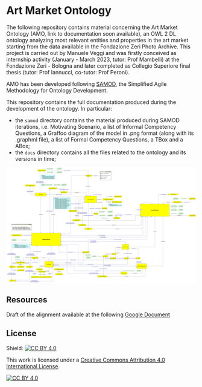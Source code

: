 # Art Market Ontology

The following repository contains material concerning the Art Market Ontology (AMO, link to documentation soon available), an OWL 2 DL ontology analyzing most relevant entities and properties in the art market starting from the data available in the Fondazione Zeri Photo Archive. This project is carried out by Manuele Veggi and was firstly conceived as internship activity (January - March 2023, tutor: Prof Mambelli) at the Fondazione Zeri - Bologna and later completed as Collegio Superiore final thesis (tutor: Prof Iannucci, co-tutor: Prof Peroni).

AMO has been developed following [SAMOD](http://dx.doi.org/10.6084/m9.figshare.3189769), the Simplified Agile Methodology for Ontology Development.

This repository contains the full documentation produced during the development of the ontology. In particular:
- the ```samod``` directory contains the material produced during SAMOD iterations, i.e. Motivating Scenario, a list of Informal Competency Questions,  a Graffoo diagram of the model in .png format (along with its .graphml file), a list of Formal Competency Questions, a TBox and a ABox;
- the ```docs``` directory contains all the files related to the ontology and its versions in time;


<img src="docs/current/amo/amo.png">

## Resources

Draft of the alignment available at the following [Google Document](https://docs.google.com/document/d/1a5xt6RPwbrgx-sX4Zi5iYsC8NPONPft-SpdreQEzJew/edit?usp=sharing)

## License

Shield: [![CC BY 4.0][cc-by-shield]][cc-by]

This work is licensed under a
[Creative Commons Attribution 4.0 International License][cc-by].

[![CC BY 4.0][cc-by-image]][cc-by]

[cc-by]: http://creativecommons.org/licenses/by/4.0/
[cc-by-image]: https://i.creativecommons.org/l/by/4.0/88x31.png
[cc-by-shield]: https://img.shields.io/badge/License-CC%20BY%204.0-lightgrey.svg
